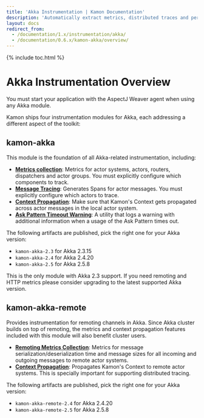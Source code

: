 ```yaml
---
title: 'Akka Instrumentation | Kamon Documentation'
description: 'Automatically extract metrics, distributed traces and perform context propagation on Akka applications'
layout: docs
redirect_from:
  - /documentation/1.x/instrumentation/akka/
  - /documentation/0.6.x/kamon-akka/overview/
---
```


{% include toc.html %}

Akka Instrumentation Overview
=============================

<p class="alert alert-info">
You must start your application with the AspectJ Weaver agent when using any Akka module.
</p>

Kamon ships four instrumentation modules for Akka, each addressing a different aspect of the toolkit:


## kamon-akka

This module is the foundation of all Akka-related instrumentation, including:

* __[Metrics collection][metrics]__: Metrics for actor systems, actors, routers, dispatchers and actor groups. You must
  explicitly configure which components to track.
* __[Message Tracing][tracing]__: Generates Spans for actor messages. You must explicitly configure which actors to
  trace.
* __[Context Propagation][context]__: Make sure that Kamon's Context gets propagated across actor messages in the local
  actor system.
* __[Ask Pattern Timeout Warning][ask-pattern-warning]__: A utility that logs a warning with additional information when
  a usage of the Ask Pattern times out.

The following artifacts are published, pick the right one for your Akka version:

  * `kamon-akka-2.3` for Akka 2.3.15
  * `kamon-akka-2.4` for Akka 2.4.20
  * `kamon-akka-2.5` for Akka 2.5.8

<p class="alert alert-warning">
This is the only module with Akka 2.3 support. If you need remoting and HTTP metrics please consider upgrading to the
latest supported Akka version.
</p>

## kamon-akka-remote

Provides instrumentation for remoting channels in Akka. Since Akka cluster builds on top of remoting, the metrics and
context propagation features included with this module will also benefit cluster users.

* __[Remoting Metrics Collection][remoting-metrics]__: Metrics for message serialization/deserialization time and
  message sizes for all incoming and outgoing messages to remote actor systems.
* __[Context Propagation][context]__: Propagates Kamon's Context to remote actor systems. This is specially important
  for supporting distributed tracing.

The following artifacts are published, pick the right one for your Akka version:

  * `kamon-akka-remote-2.4` for Akka 2.4.20
  * `kamon-akka-remote-2.5` for Akka 2.5.8


[metrics]: ./metrics/
[context]: ./context-propagation/
[tracing]: ./tracing/
[ask-pattern-warning]: ./ask-pattern-timeout-warning/
[remoting-metrics]: ./metrics/#remoting-metrics
